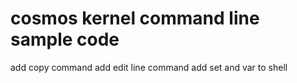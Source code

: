 # cosmos kernel command line sample code
add copy command
add edit line command add set and var to shell

